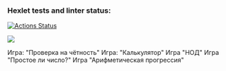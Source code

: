 ### Hexlet tests and linter status:
[![Actions Status](https://github.com/EphemeralSock/frontend-project-44/actions/workflows/hexlet-check.yml/badge.svg)](https://github.com/EphemeralSock/frontend-project-44/actions) 

<a href="https://codeclimate.com/github/EphemeralSock/frontend-project-44/maintainability"><img src="https://api.codeclimate.com/v1/badges/0a7520892f38183dfa80/maintainability" /></a>


Игра: "Проверка на чётность"
Игра: "Калькулятор"
Игра "НОД"
Игра "Простое ли число?"
Игра "Арифметическая прогрессия"
